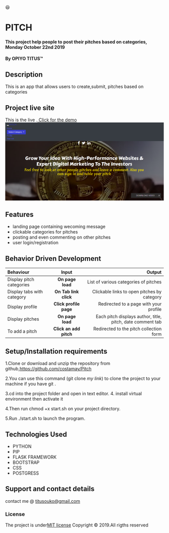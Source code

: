 :satisfied:
# PITCH
#### This project help people to post their pitches based on categories, Monday October 22nd 2019 
#### By **OPIYO TITUS**&trade;

## Description
This is an app that allows users to create,submit, pitches based on categories

## Project live site
  This is the live .[ Click for the demo](https://newshighlight1.herokuapp.com/)
 ![Image](app/static/photos/Selection_031.png)
## Features
* landing page containing wecoming message
* clickable categories for pitches
* posting and even commenting on other pitches
* user login/registration


## Behavior Driven Development
| Behaviour | Input | Output |
| :---------------- | :---------------: | ------------------: |
| Display pitch categories | **On page load** | List of various categories of pitches |
| Display tabs with  category | **On Tab link click** | Clickable links to open pitches by category |
| Display profile | **Click profile page** | Redirected to a page with your profile |
| Display pitches | **On page load** | Each pitch displays author, title, pitch, date comment tab |
| To add a pitch  | **Click an add pitch** | Redirected to the pitch collection form|

## Setup/Installation requirements
1.Clone or download and unzip the repository from github,https://github.com/costamay/Pitch

2.You can use this command (git clone *my link*) to clone the project to your machine if you have git .

3.cd into the project folder and open in text editor.
4. install virtual environment then activate it

4.Then run chmod +x start.sh on your project directory.

5.Run  ./start.sh to launch the program.

## Technologies Used
* PYTHON
* PIP
* FLASK FRAMEWORK
* BOOTSTRAP
* CSS
* POSTGRESS
## Support and contact details
contact me @ titusouko@gmail.com
### License
The project is under[MIT license](/blob/master/LICENSE)
Copyright &copy; 2019.All rigths reserved
  